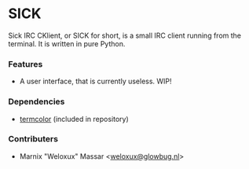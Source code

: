 # SICK

Sick IRC CKlient, or SICK for short, is a small IRC client running from the terminal. It is written in pure Python.
 

### Features

* A user interface, that is currently useless. WIP!
 

### Dependencies
* [termcolor](https://pypi.python.org/pypi/termcolor "termcolor") (included in repository)
 

### Contributers

* Marnix "Weloxux" Massar \<weloxux@glowbug.nl\>
